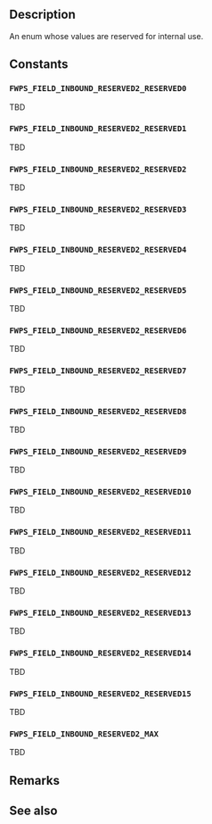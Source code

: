 ## Description

An enum whose values are reserved for internal use.

## Constants

### `FWPS_FIELD_INBOUND_RESERVED2_RESERVED0`

TBD

### `FWPS_FIELD_INBOUND_RESERVED2_RESERVED1`

TBD

### `FWPS_FIELD_INBOUND_RESERVED2_RESERVED2`

TBD

### `FWPS_FIELD_INBOUND_RESERVED2_RESERVED3`

TBD

### `FWPS_FIELD_INBOUND_RESERVED2_RESERVED4`

TBD

### `FWPS_FIELD_INBOUND_RESERVED2_RESERVED5`

TBD

### `FWPS_FIELD_INBOUND_RESERVED2_RESERVED6`

TBD

### `FWPS_FIELD_INBOUND_RESERVED2_RESERVED7`

TBD

### `FWPS_FIELD_INBOUND_RESERVED2_RESERVED8`

TBD

### `FWPS_FIELD_INBOUND_RESERVED2_RESERVED9`

TBD

### `FWPS_FIELD_INBOUND_RESERVED2_RESERVED10`

TBD

### `FWPS_FIELD_INBOUND_RESERVED2_RESERVED11`

TBD

### `FWPS_FIELD_INBOUND_RESERVED2_RESERVED12`

TBD

### `FWPS_FIELD_INBOUND_RESERVED2_RESERVED13`

TBD

### `FWPS_FIELD_INBOUND_RESERVED2_RESERVED14`

TBD

### `FWPS_FIELD_INBOUND_RESERVED2_RESERVED15`

TBD

### `FWPS_FIELD_INBOUND_RESERVED2_MAX`

TBD

## Remarks

## See also